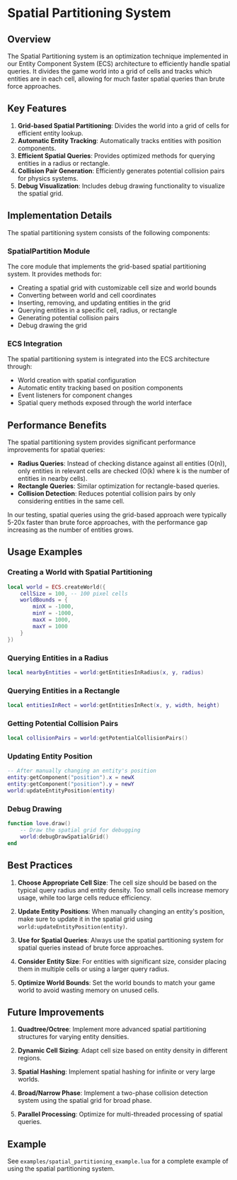 # Spatial Partitioning System

## Overview

The Spatial Partitioning system is an optimization technique implemented in our Entity Component System (ECS) architecture to efficiently handle spatial queries. It divides the game world into a grid of cells and tracks which entities are in each cell, allowing for much faster spatial queries than brute force approaches.

## Key Features

1. **Grid-based Spatial Partitioning**: Divides the world into a grid of cells for efficient entity lookup.
2. **Automatic Entity Tracking**: Automatically tracks entities with position components.
3. **Efficient Spatial Queries**: Provides optimized methods for querying entities in a radius or rectangle.
4. **Collision Pair Generation**: Efficiently generates potential collision pairs for physics systems.
5. **Debug Visualization**: Includes debug drawing functionality to visualize the spatial grid.

## Implementation Details

The spatial partitioning system consists of the following components:

### SpatialPartition Module

The core module that implements the grid-based spatial partitioning system. It provides methods for:

- Creating a spatial grid with customizable cell size and world bounds
- Converting between world and cell coordinates
- Inserting, removing, and updating entities in the grid
- Querying entities in a specific cell, radius, or rectangle
- Generating potential collision pairs
- Debug drawing the grid

### ECS Integration

The spatial partitioning system is integrated into the ECS architecture through:

- World creation with spatial configuration
- Automatic entity tracking based on position components
- Event listeners for component changes
- Spatial query methods exposed through the world interface

## Performance Benefits

The spatial partitioning system provides significant performance improvements for spatial queries:

- **Radius Queries**: Instead of checking distance against all entities (O(n)), only entities in relevant cells are checked (O(k) where k is the number of entities in nearby cells).
- **Rectangle Queries**: Similar optimization for rectangle-based queries.
- **Collision Detection**: Reduces potential collision pairs by only considering entities in the same cell.

In our testing, spatial queries using the grid-based approach were typically 5-20x faster than brute force approaches, with the performance gap increasing as the number of entities grows.

## Usage Examples

### Creating a World with Spatial Partitioning

```lua
local world = ECS.createWorld({
    cellSize = 100, -- 100 pixel cells
    worldBounds = {
        minX = -1000,
        minY = -1000,
        maxX = 1000,
        maxY = 1000
    }
})
```

### Querying Entities in a Radius

```lua
local nearbyEntities = world:getEntitiesInRadius(x, y, radius)
```

### Querying Entities in a Rectangle

```lua
local entitiesInRect = world:getEntitiesInRect(x, y, width, height)
```

### Getting Potential Collision Pairs

```lua
local collisionPairs = world:getPotentialCollisionPairs()
```

### Updating Entity Position

```lua
-- After manually changing an entity's position
entity:getComponent("position").x = newX
entity:getComponent("position").y = newY
world:updateEntityPosition(entity)
```

### Debug Drawing

```lua
function love.draw()
    -- Draw the spatial grid for debugging
    world:debugDrawSpatialGrid()
end
```

## Best Practices

1. **Choose Appropriate Cell Size**: The cell size should be based on the typical query radius and entity density. Too small cells increase memory usage, while too large cells reduce efficiency.

2. **Update Entity Positions**: When manually changing an entity's position, make sure to update it in the spatial grid using `world:updateEntityPosition(entity)`.

3. **Use for Spatial Queries**: Always use the spatial partitioning system for spatial queries instead of brute force approaches.

4. **Consider Entity Size**: For entities with significant size, consider placing them in multiple cells or using a larger query radius.

5. **Optimize World Bounds**: Set the world bounds to match your game world to avoid wasting memory on unused cells.

## Future Improvements

1. **Quadtree/Octree**: Implement more advanced spatial partitioning structures for varying entity densities.

2. **Dynamic Cell Sizing**: Adapt cell size based on entity density in different regions.

3. **Spatial Hashing**: Implement spatial hashing for infinite or very large worlds.

4. **Broad/Narrow Phase**: Implement a two-phase collision detection system using the spatial grid for broad phase.

5. **Parallel Processing**: Optimize for multi-threaded processing of spatial queries.

## Example

See `examples/spatial_partitioning_example.lua` for a complete example of using the spatial partitioning system. 